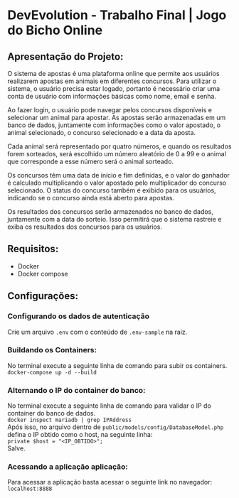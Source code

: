 # DevEvolution - Trabalho Final | Jogo do Bicho Online

## Apresentação do Projeto:
O sistema de apostas é uma plataforma online que permite aos usuários realizarem apostas em animais em diferentes concursos. Para utilizar o sistema, o usuário precisa estar logado, portanto é necessário criar uma conta de usuário com informações básicas como nome, email e senha.

Ao fazer login, o usuário pode navegar pelos concursos disponíveis e selecionar um animal para apostar. As apostas serão armazenadas em um banco de dados, juntamente com informações como o valor apostado, o animal selecionado, o concurso selecionado e a data da aposta.

Cada animal será representado por quatro números, e quando os resultados forem sorteados, será escolhido um número aleatório de 0 a 99 e o animal que corresponde a esse número será o animal sorteado.

Os concursos têm uma data de início e fim definidas, e o valor do ganhador é calculado multiplicando o valor apostado pelo multiplicador do concurso selecionado. O status do concurso também é exibido para os usuários, indicando se o concurso ainda está aberto para apostas.

Os resultados dos concursos serão armazenados no banco de dados, juntamente com a data do sorteio. Isso permitirá que o sistema rastreie e exiba os resultados dos concursos para os usuários.

## Requisitos:

* Docker
* Docker compose

## Configurações:

### Configurando os dados de autenticação

Crie um arquivo `.env` com o conteúdo de `.env-sample` na raiz.

### Buildando os Containers:
No terminal execute a seguinte linha de comando para subir os containers.<br>
`docker-compose up -d --build`

### Alternando o IP do container do banco:
No terminal execute a seguinte linha de comando para validar o IP do container do banco de dados.<br>
`docker inspect mariadb | grep IPAddress`<br>
Após isso, no arquivo dentro de `public/models/config/DatabaseModel.php` defina o IP obtido como o host, na seguinte linha:<br>
`private $host = "<IP_OBTIDO>";`<br>
Salve.

### Acessando a aplicação aplicação:
Para acessar a aplicação basta acessar o seguinte link no navegador:<br>
`localhost:8888`
